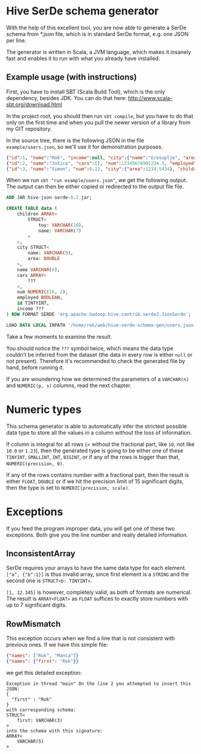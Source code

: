 Hive SerDe schema generator
==============

With the help of this excellent tool, you are now able to generate a SerDe schema from *.json file, which is in standard SerDe format, e.g. one JSON per line.

The generator is written in Scala, a JVM language, which makes it insanely fast and enables it to run with what you already have installed.

Example usage (with instructions)
---
First, you have to install SBT (Scala Build Tool), which is the only dependency, besides JDK. You can do that here: http://www.scala-sbt.org/download.html

In the project root, you should then run `sbt compile`, but you have to do that only on the first time and when you pull the newer version of a library from my GIT repository.

In the source tree, there is the following JSON in the file `example/users.json`, so we'll use it for demonstration purposes.

```json
{"id":1, "name":"Rok", "income":null, "city":{"name":"Grosuplje", "area":12544}, "children":[{"name":"Matej"}]}
{"id":2, "name":"Jožica", "cars":[], "num":12345678901234.5, "employed":true, "children":null}
{"id":3, "name":"Simon", "num":0.12, "city":{"area":1234.5434}, "children":[{"name":"Simonca"},{"name":"Matic", "toy":"Ropotulica"}]}
```

When we run `sbt "run example/users.json"`, we get the following output. The output can then be either copied or redirected to the output file file.

```sql
ADD JAR hive-json-serde-0.2.jar;

CREATE TABLE data (
	children ARRAY<
		STRUCT<
			toy: VARCHAR(10),
			name: VARCHAR(7)
		>
	>,
	city STRUCT<
		name: VARCHAR(9),
		area: DOUBLE
	>,
	name VARCHAR(6),
	cars ARRAY<
		???
	>,
	num NUMERIC(16, 2),
	employed BOOLEAN,
	id TINTYINT,
	income ???
) ROW FORMAT SERDE 'org.apache.hadoop.hive.contrib.serde2.JsonSerde';

LOAD DATA LOCAL INPATH '/home/rok/web/hive-serde-schema-gen/users.json' INTO TABLE data;
```

Take a few moments to examine the result.

You should notice the `???` symbol twice, which means the data type couldn't be inferred from the dataset (the data in every row is either `null` or not present). Therefore it's recommended to check the generated file by hand, before running it.

If you are woundering how we determined the parameters of a `VARCHAR(n)` and `NUMERIC(p, s)` columns, read the next chapter.

Numeric types
===

This schema generator is able to automatically infer the strictest possible data type to store all the values in a column without the loss of information.

If column is integral for all rows (= without the fractional part, like `10`, not like `10.0` or `1.23`), then the generated type is going to be either one of these `TINYINT`, `SMALLINT`, `INT`, `BIGINT`,
or if any of the rows is bigger than that, `NUMERIC(precision, 0)`.

If any of the rows contains number with a fractional part, then the result is either `FLOAT`, `DOUBLE` or if we hit the precision limit of 15 significant digits, then the type is set to `NUMERIC(precision, scale)`.

Exceptions
===
If you feed the program improper data, you will get one of these two exceptions. Both give you the line number and really detailed information.

InconsistentArray
----
SerDe requires your arrays to have the same data type for each element. `["a", {"b":1}]` is thus invalid array, since first element is a `STRING` and the second one is `STRUCT<b: TINYINT>`.

`[1, 12.345]` is however, completely valid, as both of formats are numerical. The result is `ARRAY<FLOAT>` as `FLOAT` suffices to exactly store numbers with up to 7 significant digits.

RowMismatch
---

This exception occurs when we find a line that is not consistent with previous ones. If we have this simple file:

```json
{"names": ["Rok", "Manca"]}
{"names": {"first": "Rok"}}
```

we get this detailed exception:

```
Exception in thread "main" On the line 2 you attempted to insert this JSON:
{
  "first" : "Rok"
}
with corresponding schema:
STRUCT<
	first: VARCHAR(3)
>
into the schema with this signature:
ARRAY<
	VARCHAR(5)
>
```